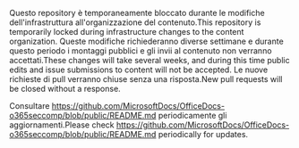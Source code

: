 <span data-ttu-id="7f970-101">Questo repository è temporaneamente bloccato durante le modifiche dell'infrastruttura all'organizzazione del contenuto.</span><span class="sxs-lookup"><span data-stu-id="7f970-101">This repository is temporarily locked during infrastructure changes to the content organization.</span></span> <span data-ttu-id="7f970-102">Queste modifiche richiederanno diverse settimane e durante questo periodo i montaggi pubblici e gli invii al contenuto non verranno accettati.</span><span class="sxs-lookup"><span data-stu-id="7f970-102">These changes will take several weeks, and during this time public edits and issue submissions to content will not be accepted.</span></span> <span data-ttu-id="7f970-103">Le nuove richieste di pull verranno chiuse senza una risposta.</span><span class="sxs-lookup"><span data-stu-id="7f970-103">New pull requests will be closed without a response.</span></span>

<span data-ttu-id="7f970-104">Consultare https://github.com/MicrosoftDocs/OfficeDocs-o365seccomp/blob/public/README.md periodicamente gli aggiornamenti.</span><span class="sxs-lookup"><span data-stu-id="7f970-104">Please check https://github.com/MicrosoftDocs/OfficeDocs-o365seccomp/blob/public/README.md periodically for updates.</span></span>

